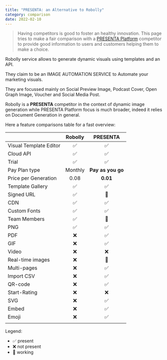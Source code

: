 ```yaml
---
title: "PRESENTA: an Alternative to Robolly"
category: comparison
date: 2022-02-10
---
```


> Having competitors is good to foster an healthy innovation. This page tries to make a fair comparison with a [PRESENTA Platform](/) competitor to provide good information to users and customers helping them to make a choice.

Robolly service allows to generate dynamic visuals using templates and an API.

They claim to be an IMAGE AUTOMATION SERVICE to Automate your marketing visuals.

They are focussed mainly on Social Preview Image,  Podcast Cover, Open Graph Image, Voucher and Social Media Post.

Robolly is a **PRESENTA** competitor in the context of dynamic image generation while PRESENTA Platform focus is much broader, indeed it relies on Document Generation in general.

Here a feature comparisons table for a fast overview:

|                        | Robolly |     PRESENTA      |
| :--------------------- | :-----: | :---------------: |
| Visual Template Editor |    ✅    |         ✅         |
| Cloud API              |    ✅    |         ✅         |
| Trial                  |    ✅    |         ✅         |
| Pay Plan type          | Monthly | **Pay as you go** |
| Price per Generation   |  0.08   |     **0.01**      |
| Template Gallery       |    ✅    |         ✅         |
| Signed URL             |    ✅    |         🔧         |
| CDN                    |    ✅    |         ✅         |
| Custom Fonts           |    ✅    |         ✅         |
| Team Members           |    ✅    |         🔧         |
| PNG                    |    ✅    |         ✅         |
| PDF                    |    ❌    |         ✅         |
| GIF                    |    ❌    |         ✅         |
| Video                  |    ❌    |         ❌         |
| Real-time images       |    ❌    |         🔧         |
| Multi-pages            |    ❌    |         ✅         |
| Import CSV             |    ❌    |         ✅         |
| QR-code                |    ❌    |         ✅         |
| Start-Rating           |    ❌    |         ❌         |
| SVG                    |    ❌    |         ✅         |
| Embed                  |    ❌    |         ✅         |
| Emoji                  |    ❌    |         ✅         |
|                        |         |                   |


Legend: 

- ✅ present
- ❌ not present
- 🔧 working